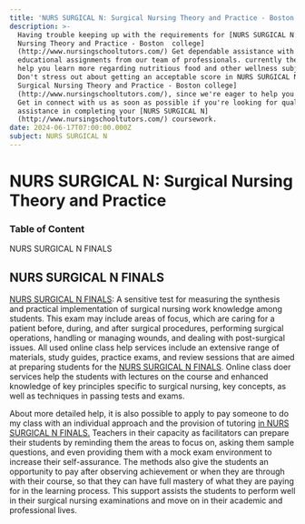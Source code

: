 ```yaml
---
title: 'NURS SURGICAL N: Surgical Nursing Theory and Practice - Boston  college'
description: >-
  Having trouble keeping up with the requirements for [NURS SURGICAL N: Surgical
  Nursing Theory and Practice - Boston  college]
  (http://www.nursingschooltutors.com/) Get dependable assistance with your
  educational assignments from our team of professionals. currently there to
  help you learn more regarding nutritious food and other wellness subjects.
  Don't stress out about getting an acceptable score in NURS SURGICAL N:
  Surgical Nursing Theory and Practice - Boston college]
  (http://www.nursingschooltutors.com/), since we're eager to help you flourish.
  Get in connect with us as soon as possible if you're looking for qualified
  assistance in completing your [NURS SURGICAL N]
  (http://www.nursingschooltutors.com/) coursework.
date: 2024-06-17T07:00:00.000Z
subject: NURS SURGICAL N
---
```


NURS SURGICAL N: Surgical Nursing Theory and
Practice
========

### Table of Content 

NURS SURGICAL N FINALS

## NURS SURGICAL N FINALS

[NURS SURGICAL N FINALS](https://www.bc.edu/bc-web/schools/cson.html): A sensitive test for measuring the synthesis and practical implementation of surgical nursing work knowledge among students. This exam may include areas of focus, which are
caring for a patient before, during, and after surgical procedures, performing surgical operations, handling or managing wounds, and dealing with post-surgical issues. All used online class help services include an extensive
range of materials, study guides, practice exams, and review sessions that are aimed at preparing students for the [NURS SURGICAL N FINALS](https://www.bc.edu/bc-web/schools/cson.html). Online class doer services help the students with lectures on the course and enhanced knowledge of key principles specific to surgical nursing, key concepts, as well as techniques in passing tests and exams.

About more detailed help, it is also possible to apply to pay someone to do my class with an individual approach and
the provision of tutoring [in NURS SURGICAL N FINALS.](https://www.bc.edu/bc-web/schools/cson.html) Teachers in their capacity as facilitators can prepare their students by reminding them the areas to focus on, asking them sample questions, and even providing them with a mock
exam environment to increase their self-assurance. The methods also give the students an opportunity to pay after observing achievement or when they are through with their course, so that they can have full mastery of what they are
paying for in the learning process. This support assists the students to perform well in their surgical nursing examinations and move on in their academic and professional lives. 
